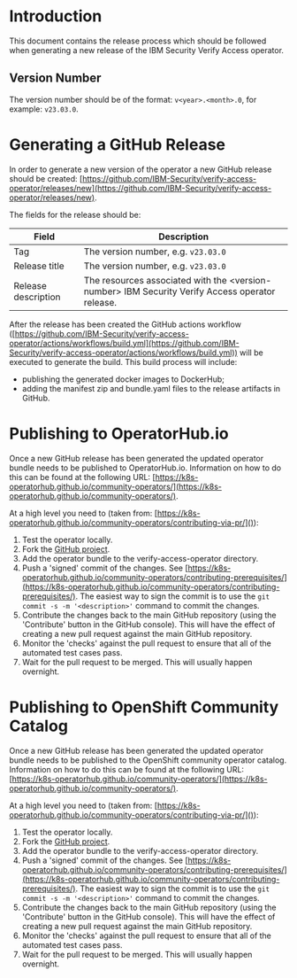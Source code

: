 # Introduction

This document contains the release process which should be followed when generating a new release of the IBM Security Verify Access operator.

## Version Number

The version number should be of the format: `v<year>.<month>.0`, for example: `v23.03.0`.


# Generating a GitHub Release

In order to generate a new version of the operator a new GitHub release should be created: [https://github.com/IBM-Security/verify-access-operator/releases/new](https://github.com/IBM-Security/verify-access-operator/releases/new). 

The fields for the release should be:

|Field|Description
|-----|----------- 
|Tag | The version number, e.g. `v23.03.0`
|Release title | The version number, e.g. `v23.03.0`
|Release description | The resources associated with the \<version\-number> IBM Security Verify Access operator release.

After the release has been created the GitHub actions workflow ([https://github.com/IBM-Security/verify-access-operator/actions/workflows/build.yml](https://github.com/IBM-Security/verify-access-operator/actions/workflows/build.yml)) will be executed to generate the build.  This build process will include:

* publishing the generated docker images to DockerHub;
* adding the manifest zip and bundle.yaml files to the release artifacts in GitHub.

# Publishing to OperatorHub.io

Once a new GitHub release has been generated the updated operator bundle needs to be published to OperatorHub.io.  Information on how to do this can be found at the following URL: [https://k8s-operatorhub.github.io/community-operators/](https://k8s-operatorhub.github.io/community-operators/).

At a high level you need to (taken from: [https://k8s-operatorhub.github.io/community-operators/contributing-via-pr/]()):

1. Test the operator locally.
2. Fork the [GitHub project](https://github.com/k8s-operatorhub/community-operators).
3. Add the operator bundle to the verify-access-operator directory.
4. Push a 'signed' commit of the changes.  See [https://k8s-operatorhub.github.io/community-operators/contributing-prerequisites/](https://k8s-operatorhub.github.io/community-operators/contributing-prerequisites/).  The easiest way to sign the commit is to use the `git commit -s -m '<description>'` command to commit the changes.
5. Contribute the changes back to the main GitHub repository (using the 'Contribute' button in the GitHub console).  This will have the effect of creating a new pull request against the main GitHub repository.
6. Monitor the 'checks' against the pull request to ensure that all of the automated test cases pass.
7. Wait for the pull request to be merged.  This will usually happen overnight.

# Publishing to OpenShift Community Catalog

Once a new GitHub release has been generated the updated operator bundle needs to be published to the OpenShift community operator catalog.  Information on how to do this can be found at the following URL: [https://k8s-operatorhub.github.io/community-operators/](https://k8s-operatorhub.github.io/community-operators/).

At a high level you need to (taken from: [https://k8s-operatorhub.github.io/community-operators/contributing-via-pr/]()):

1. Test the operator locally.
2. Fork the [GitHub project](https://github.com/redhat-openshift-ecosystem/community-operators-prod).
3. Add the operator bundle to the verify-access-operator directory.
4. Push a 'signed' commit of the changes.  See [https://k8s-operatorhub.github.io/community-operators/contributing-prerequisites/](https://k8s-operatorhub.github.io/community-operators/contributing-prerequisites/).  The easiest way to sign the commit is to use the `git commit -s -m '<description>'` command to commit the changes.
5. Contribute the changes back to the main GitHub repository (using the 'Contribute' button in the GitHub console).  This will have the effect of creating a new pull request against the main GitHub repository.
6. Monitor the 'checks' against the pull request to ensure that all of the automated test cases pass.
7. Wait for the pull request to be merged.  This will usually happen overnight.

